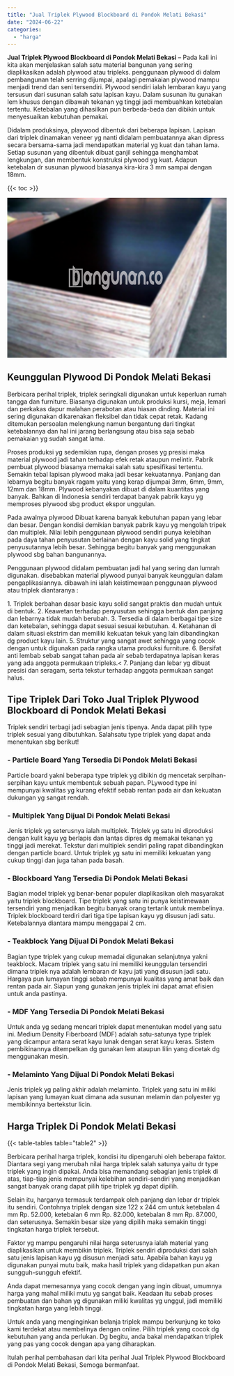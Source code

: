 ```yaml
---
title: "Jual Triplek Plywood Blockboard di Pondok Melati Bekasi"
date: "2024-06-22"
categories: 
  - "harga"
---
```


**Jual Triplek Plywood Blockboard di Pondok Melati Bekasi** – Pada kali ini kita akan menjelaskan salah satu material bangunan yang sering diaplikasikan adalah plywood atau tripleks. penggunaan plywood di dalam pembangunan telah serring dijumpai, apalagi pemakaian plywood mampu menjadi trend dan seni tersendiri. Plywood sendiri ialah lembaran kayu yang tersusun dari susunan salah satu lapisan kayu. Dalam susunan itu gunakan lem khusus dengan dibawah tekanan yg tinggi jadi membuahkan ketebalan tertentu. Ketebalan yang dihasilkan pun berbeda-beda dan dibikin untuk menyesuaikan kebutuhan pemakai.

Didalam produksinya, playwood dibentuk dari beberapa lapisan. Lapisan dari triplek dinamakan veneer yg nanti didalam pembuatannya akan dipress secara bersama-sama jadi mendapatkan material yg kuat dan tahan lama. Setiap susunan yang dibentuk dibuat ganjil sehingga menghambat lengkungan, dan membentuk konstruksi plywood yg kuat. Adapun ketebalan dr susunan plywood biasanya kira-kira 3 mm sampai dengan 18mm.

{{< toc >}}

![Jual Triplek Plywood Blockboard di Pondok Melati Bekasi](/images/jual-triplek-murah-02.png)

## Keunggulan Plywood Di Pondok Melati Bekasi

Berbicara perihal triplek, triplek seringkali digunakan untuk keperluan rumah tangga dan furniture. Biasanya digunakan untuk produksi kursi, meja, lemari dan perkakas dapur malahan perabotan atau hiasan dinding. Material ini sering digunakan dikarenakan fleksibel dan tidak cepat retak. Kadang ditemukan persoalan melengkung namun bergantung dari tingkat ketebalannya dan hal ini jarang berlangsung atau bisa saja sebab pemakaian yg sudah sangat lama.

Proses produksi yg sedemikian rupa, dengan proses yg presisi maka material plywood jadi tahan terhadap efek retak ataupun melintir. Pabrik pembuat plywood biasanya memakai salah satu spesifikasi tertentu. Semakin tebal lapisan plywood maka jadi besar kekuatannya. Panjang dan lebarnya begitu banyak ragam yaitu yang kerap dijumpai 3mm, 6mm, 9mm, 12mm dan 18mm. Plywood kebanyakan dibuat di dalam kuantitas yang banyak. Bahkan di Indonesia sendiri terdapat banyak pabrik kayu yg memproses plywood sbg product ekspor unggulan.

Pada awalnya plywood Dibuat karena banyak kebutuhan papan yang lebar dan besar. Dengan kondisi demikian banyak pabrik kayu yg mengolah tripek dan multiplek. Nilai lebih penggunaan plywood sendiri punya kelebihan pada daya tahan penyusutan berlainan dengan kayu solid yang tingkat penyusutannya lebih besar. Sehingga begitu banyak yang menggunakan plywood sbg bahan bangunannya.

Penggunaan plywood didalam pembuatan jadi hal yang sering dan lumrah digunakan. disebabkan material plywood punyai banyak keunggulan dalam pengaplikasiannya. dibawah ini ialah keistimewaan penggunaan plywood atau triplek diantaranya :

1\. Triplek berbahan dasar basic kayu solid sangat praktis dan mudah untuk di bentuk. 2. Keawetan terhadap penyusutan sehingga bentuk dan panjang dan lebarnya tidak mudah berubah. 3. Tersedia di dalam berbagai tipe size dan ketebalan, sehingga dapat sesuai sesuai kebutuhan. 4. Ketahanan di dalam situasi ekstrim dan memiliki kekuatan tekuk yang lain dibandingkan dg product kayu lain. 5. Struktur yang sangat awet sehingga yang cocok dengan untuk digunakan pada rangka utama produksi furniture. 6. Bersifat anti lembab sebab sangat tahan pada air sebab terdapatnya lapisan keras yang ada anggota permukaan tripleks.< 7. Panjang dan lebar yg dibuat presisi dan seragam, serta tekstur terhadap anggota permukaan sangat halus.

## Tipe Triplek Dari Toko Jual Triplek Plywood Blockboard di Pondok Melati Bekasi

Triplek sendiri terbagi jadi sebagian jenis tipenya. Anda dapat pilih type triplek sesuai yang dibutuhkan. Salahsatu type triplek yang dapat anda menentukan sbg berikut!

### \- Particle Board Yang Tersedia Di Pondok Melati Bekasi

Particle board yakni beberapa type triplek yg dibikin dg mencetak serpihan-serpihan kayu untuk membentuk sebuah papan. PLywood type ini mempunyai kwalitas yg kurang efektif sebab rentan pada air dan kekuatan dukungan yg sangat rendah.

### \- Multiplek Yang Dijual Di Pondok Melati Bekasi

Jenis triplek yg seterusnya ialah multiplek. Triplek yg satu ini diproduksi dengan kulit kayu yg berlapis dan lantas dipres dg memakai tekanan yg tinggi jadi merekat. Tekstur dari multiplek sendiri paling rapat dibandingkan dengan particle board. Untuk triplek yg satu ini memiliki kekuatan yang cukup tinggi dan juga tahan pada basah.

### \- Blockboard Yang Tersedia Di Pondok Melati Bekasi

Bagian model triplek yg benar-benar populer diaplikasikan oleh masyarakat yaitu triplek blockboard. Tipe triplek yang satu ini punya keistimewaan tersendiri yang menjadikan begitu banyak orang tertarik untuk membelinya. Triplek blockboard terdiri dari tiga tipe lapisan kayu yg disusun jadi satu. Ketebalannya diantara mampu menggapai 2 cm.

### \- Teakblock Yang Dijual Di Pondok Melati Bekasi

Bagian type triplek yang cukup memadai digunakan selanjutnya yakni teakblock. Macam triplek yang satu ini memiliki keunggulan tersendiri dimana triplek nya adalah lembaran dr kayu jati yang disusun jadi satu. Hargaya pun lumayan tinggi sebab mempunyai kualitas yang amat baik dan rentan pada air. Siapun yang gunakan jenis triplek ini dapat amat efisien untuk anda pastinya.

### \- MDF Yang Tersedia Di Pondok Melati Bekasi

Untuk anda yg sedang mencari triplek dapat menentukan model yang satu ini. Medium Density Fiberboard (MDF) adalah satu-satunya type triplek yang dicampur antara serat kayu lunak dengan serat kayu keras. Sistem pembikinannya ditempelkan dg gunakan lem ataupun lilin yang dicetak dg menggunakan mesin.

### \- Melaminto Yang Dijual Di Pondok Melati Bekasi

Jenis triplek yg paling akhir adalah melaminto. Triplek yang satu ini miliki lapisan yang lumayan kuat dimana ada susunan melamin dan polyester yg membikinnya bertekstur licin.

## Harga Triplek Di Pondok Melati Bekasi

{{< table-tables table="table2" >}}

Berbicara perihal harga triplek, kondisi itu dipengaruhi oleh beberapa faktor. Diantara segi yang merubah nilai harga triplek salah satunya yaitu dr type triplek yang ingin dipakai. Anda bisa memandang sebagian jenis triplek di atas, tiap-tiap jenis mempunyai kelebihan sendiri-sendiri yang menjadikan sangat banyak orang dapat pilih tipe triplek yg dapat dipilih.

Selain itu, harganya termasuk terdampak oleh panjang dan lebar dr triplek itu sendiri. Contohnya triplek dengan size 122 x 244 cm untuk ketebalan 4 mm Rp. 52.000, ketebalan 6 mm Rp. 82.000, ketebalan 8 mm Rp. 87.000, dan seterusnya. Semakin besar size yang dipilih maka semakin tinggi tingkatan harga triplek tersebut.

Faktor yg mampu pengaruhi nilai harga seterusnya ialah material yang diaplikasikan untuk membikin triplek. Triplek sendiri diproduksi dari salah satu jenis lapisan kayu yg disusun menjadi satu. Apabila bahan kayu yg digunakan punyai mutu baik, maka hasil triplek yang didapatkan pun akan sungguh-sungguh efektif.

Anda dapat memesannya yang cocok dengan yang ingin dibuat, umumnya harga yang mahal miliki mutu yg sangat baik. Keadaan itu sebab proses pembuatan dan bahan yg digunakan miliki kwalitas yg unggul, jadi memiliki tingkatan harga yang lebih tinggi.

Untuk anda yang menginginkan belanja triplek mampu berkunjung ke toko kami terdekat atau membelinya dengan online. Pilih triplek yang cocok dg kebutuhan yang anda perlukan. Dg begitu, anda bakal mendapatkan triplek yang pas yang cocok dengan apa yang diharapkan.

Itulah perihal pembahasan dari kita perihal Jual Triplek Plywood Blockboard di Pondok Melati Bekasi, Semoga bermanfaat.
